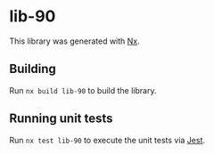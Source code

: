 # lib-90

This library was generated with [Nx](https://nx.dev).

## Building

Run `nx build lib-90` to build the library.

## Running unit tests

Run `nx test lib-90` to execute the unit tests via [Jest](https://jestjs.io).

